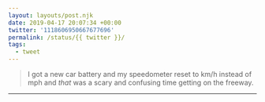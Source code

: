 ```yaml
---
layout: layouts/post.njk
date: 2019-04-17 20:07:34 +00:00
twitter: '1118606950667677696'
permalink: /status/{{ twitter }}/
tags: 
  - tweet
---
```


> I got a new car battery and my speedometer reset to km/h instead of mph and *that* was a scary and confusing time getting on the freeway.

---
